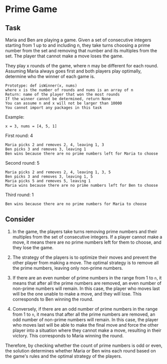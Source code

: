 # Prime Game

## Task

Maria and Ben are playing a game. Given a set of consecutive integers starting from 1 up to and including n, they take turns choosing a prime number from the set and removing that number and its multiples from the set. The player that cannot make a move loses the game.

They play x rounds of the game, where n may be different for each round. Assuming Maria always goes first and both players play optimally, determine who the winner of each game is.

    Prototype: def isWinner(x, nums)
    where x is the number of rounds and nums is an array of n
    Return: name of the player that won the most rounds
    If the winner cannot be determined, return None
    You can assume n and x will not be larger than 10000
    You cannot import any packages in this task

Example:

    x = 3, nums = [4, 5, 1]

First round: 4

    Maria picks 2 and removes 2, 4, leaving 1, 3
    Ben picks 3 and removes 3, leaving 1
    Ben wins because there are no prime numbers left for Maria to choose

Second round: 5

    Maria picks 2 and removes 2, 4, leaving 1, 3, 5
    Ben picks 3 and removes 3, leaving 1, 5
    Maria picks 5 and removes 5, leaving 1
    Maria wins because there are no prime numbers left for Ben to choose

Third round: 1

    Ben wins because there are no prime numbers for Maria to choose

## Consider

1. In the game, the players take turns removing prime numbers and their multiples from the set of consecutive integers.
If a player cannot make a move, it means there are no prime numbers left for them to choose, and they lose the game.

2. The strategy of the players is to optimize their moves and prevent the other player from making a move.
The optimal strategy is to remove all the prime numbers, leaving only non-prime numbers.

3. If there are an even number of prime numbers in the range from 1 to `n`, it means that after all the prime numbers are removed,
an even number of non-prime numbers will remain. In this case, the player who moves last will be the one unable to make a move,
and they will lose. This corresponds to Ben winning the round.

4. Conversely, if there are an odd number of prime numbers in the range from 1 to `n`, it means that after all the prime numbers
are removed, an odd number of non-prime numbers will remain. In this case, the player who moves last will
be able to make the final move and force the other player into a situation where they cannot make a move,
resulting in their victory. This corresponds to Maria winning the round.

Therefore, by checking whether the count of prime numbers is odd or even, the solution determines whether Maria or Ben
wins each round based on the game's rules and the optimal strategy of the players.
